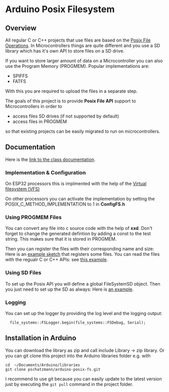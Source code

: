 # Arduino Posix Filesystem

## Overview 
All regular C or C++ projects that use files are based on the [Posix File Operations](https://www.mkompf.com/cplus/posixlist.html). In Microcontrollers things are quite different and you use a SD library which has it's own API to store files on a SD drive. 

If you want to store larger amount of data on a Microcontroller you can also use the Program Memory (PROGMEM). Popular implementations are:

- SPIFFS
- FATFS

With this you are required to upload the files in a separate step.

The goals of this project is to provide __Posix File API__ support to Microcontrollers in order to 

- access files SD drives (if not supported by default)
- access files in PROGMEM

so that existing projects can be easily migrated to run on microcontrollers. 

## Documentation

Here is the [link to the class documentation](https://pschatzmann.github.io/arduino-posix-fs/docs/html/annotated.html).

### Implementation & Configuration 

On ESP32 processors this is implmented with the help of the [Virtual filesystem (VFS)](https://docs.espressif.com/projects/esp-idf/en/latest/esp32/api-reference/storage/vfs.html)

On other processors you can activate the implementation by setting the POSIX_C_METHOD_IMPLEMENTATION to 1 in __ConfigFS.h__

### Using PROGMEM Files

You can convert any file into c source code with the help of __xxd__. Don't forget to change the generated defintion by adding a const to the test string. This makes sure that it is stored in PROGMEM.

Then you can register the files with their corresponding name and size: Here is an [example sketch](examples/in-memory-fs/in-memory-fs.ino) that registers some files. You can read the files with the regualr C or C++ APIs: see [this example](examples/in-memory-read/memory-read.ino). 

### Using SD Files

To set up the Posix API you will define a global FileSystemSD object. Then you just need to set up the SD as always: Here is [an example](examples/sd/sd.ino).

### Logging

You can set up the logger by providing the log level and the logging output: 
```
  file_systems::FSLogger.begin(file_systems::FSDebug, Serial); 
```

## Installation in Arduino

You can download the library as zip and call include Library -> zip library. Or you can git clone this project into the Arduino libraries folder e.g. with

```
cd  ~/Documents/Arduino/libraries
git clone pschatzmann/arduino-posix-fs.git
```

I recommend to use git because you can easily update to the latest version just by executing the ```git pull``` command in the project folder.

